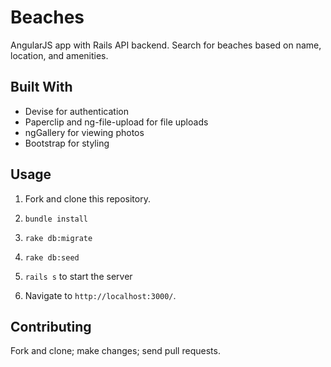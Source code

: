 # Beaches
AngularJS app with Rails API backend.
Search for beaches based on name, location, and amenities.

## Built With

* Devise for authentication
* Paperclip and ng-file-upload for file uploads
* ngGallery for viewing photos
* Bootstrap for styling

## Usage

1. Fork and clone this repository.

2. `bundle install`

3. `rake db:migrate`

4. `rake db:seed`

5. `rails s` to start the server

3. Navigate to `http://localhost:3000/`.

## Contributing

Fork and clone; make changes; send pull requests.